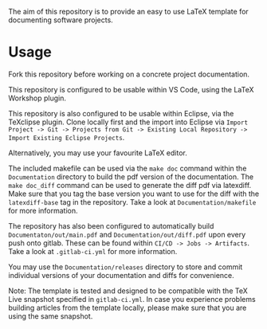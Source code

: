 The aim of this repository is to provide an easy to use LaTeX template for documenting software projects. 

# Usage

Fork this repository before working on a concrete project documentation.

This repository is configured to be usable within VS Code, using the LaTeX Workshop plugin.

This repository is also configured to be usable within Eclipse, via the TeXclipse plugin. Clone locally first and the import into Eclipse via `Import Project -> Git -> Projects from Git -> Existing Local Repository -> Import Existing Eclipse Projects`.

Alternatively, you may use your favourite LaTeX editor.

The included makefile can be used via the `make doc` command within the `Documentation` directory to build the pdf version of the documentation. The `make doc_diff` command can be used to generate the diff pdf via latexdiff. Make sure that you tag the base version you want to use for the diff with the `latexdiff-base` tag in the repository. Take a look at `Documentation/makefile` for more information.

The repository has also been configured to automatically build `Documentaton/out/main.pdf` and `Documentation/out/diff.pdf` upon every push onto gitlab. These can be found within `CI/CD -> Jobs -> Artifacts`. Take a look at `.gitlab-ci.yml` for more information.

You may use the `Documentation/releases` directory to store and commit individual versions of your documentation and diffs for convenience.

Note: The template is tested and designed to be compatible with the TeX Live snapshot specified in `gitlab-ci.yml`. In case you experience problems building articles from the template locally, please make sure that you are using the same snapshot.  

